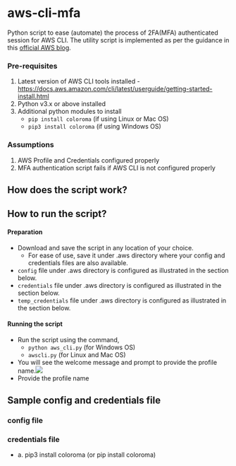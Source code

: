 # aws-cli-mfa
Python script to ease (automate) the process of 2FA(MFA) authenticated session for AWS CLI. The utility script is implemented as per the guidance in this [official AWS blog](https://aws.amazon.com/premiumsupport/knowledge-center/authenticate-mfa-cli).


### Pre-requisites
  1. Latest version of AWS CLI tools installed - https://docs.aws.amazon.com/cli/latest/userguide/getting-started-install.html
  2. Python v3.x or above installed
  3. Additional python modules to install
     - `pip install coloroma` (if using Linux or Mac OS)
     - `pip3 install coloroma` (if using Windows OS)


### Assumptions
  1. AWS Profile and Credentials configured properly
  2. MFA authentication script fails if AWS CLI is not configured properly


## How does the script work?



## How to run the script?

#### Preparation
  - Download and save the script in any location of your choice.
    - For ease of use, save it under .aws directory where your config and credentials files are also available.
  - ```config``` file under .aws directory is configured as illustrated in the section below.
  - ```credentials``` file under .aws directory is configured as illustrated in the section below.
  - ```temp_credentials``` file under .aws directory is configured as illustrated in the section below.

#### Running the script
  - Run the script using the command,
    - ```python aws_cli.py``` (for Windows OS)
    - ```awscli.py``` (for Linux and Mac OS)
  - You will see the welcome message and prompt to provide the profile name.<img src="/images/welcome_screen.jpg">
  - Provide the profile name 

## Sample config and credentials file
### config file
### credentials file
 - a. pip3 install coloroma (or pip install coloroma)